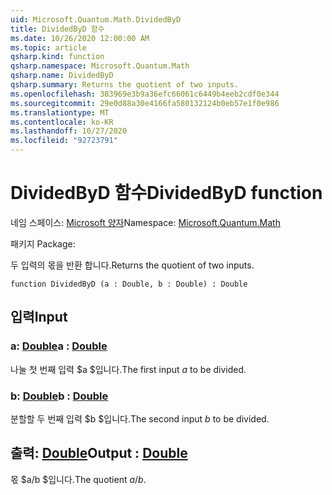 ```yaml
---
uid: Microsoft.Quantum.Math.DividedByD
title: DividedByD 함수
ms.date: 10/26/2020 12:00:00 AM
ms.topic: article
qsharp.kind: function
qsharp.namespace: Microsoft.Quantum.Math
qsharp.name: DividedByD
qsharp.summary: Returns the quotient of two inputs.
ms.openlocfilehash: 383969e3b9a36efc66061c6449b4eeb2cdf0e344
ms.sourcegitcommit: 29e0d88a30e4166fa580132124b0eb57e1f0e986
ms.translationtype: MT
ms.contentlocale: ko-KR
ms.lasthandoff: 10/27/2020
ms.locfileid: "92723791"
---
```

# <a name="dividedbyd-function"></a><span data-ttu-id="1929a-102">DividedByD 함수</span><span class="sxs-lookup"><span data-stu-id="1929a-102">DividedByD function</span></span>

<span data-ttu-id="1929a-103">네임 스페이스: [Microsoft 양자](xref:Microsoft.Quantum.Math)</span><span class="sxs-lookup"><span data-stu-id="1929a-103">Namespace: [Microsoft.Quantum.Math](xref:Microsoft.Quantum.Math)</span></span>

<span data-ttu-id="1929a-104">패키지 [](https://nuget.org/packages/)</span><span class="sxs-lookup"><span data-stu-id="1929a-104">Package: [](https://nuget.org/packages/)</span></span>


<span data-ttu-id="1929a-105">두 입력의 몫을 반환 합니다.</span><span class="sxs-lookup"><span data-stu-id="1929a-105">Returns the quotient of two inputs.</span></span>

```qsharp
function DividedByD (a : Double, b : Double) : Double
```


## <a name="input"></a><span data-ttu-id="1929a-106">입력</span><span class="sxs-lookup"><span data-stu-id="1929a-106">Input</span></span>

### <a name="a--double"></a><span data-ttu-id="1929a-107">a: [Double](xref:microsoft.quantum.lang-ref.double)</span><span class="sxs-lookup"><span data-stu-id="1929a-107">a : [Double](xref:microsoft.quantum.lang-ref.double)</span></span>

<span data-ttu-id="1929a-108">나눌 첫 번째 입력 $a $입니다.</span><span class="sxs-lookup"><span data-stu-id="1929a-108">The first input $a$ to be divided.</span></span>


### <a name="b--double"></a><span data-ttu-id="1929a-109">b: [Double](xref:microsoft.quantum.lang-ref.double)</span><span class="sxs-lookup"><span data-stu-id="1929a-109">b : [Double](xref:microsoft.quantum.lang-ref.double)</span></span>

<span data-ttu-id="1929a-110">분할할 두 번째 입력 $b $입니다.</span><span class="sxs-lookup"><span data-stu-id="1929a-110">The second input $b$ to be divided.</span></span>



## <a name="output--double"></a><span data-ttu-id="1929a-111">출력: [Double](xref:microsoft.quantum.lang-ref.double)</span><span class="sxs-lookup"><span data-stu-id="1929a-111">Output : [Double](xref:microsoft.quantum.lang-ref.double)</span></span>

<span data-ttu-id="1929a-112">몫 $a/b $입니다.</span><span class="sxs-lookup"><span data-stu-id="1929a-112">The quotient $a / b$.</span></span>